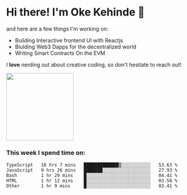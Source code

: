 # Hi there! I'm Oke Kehinde :cowboy_hat_face:

and here are a few things I'm working on:

- Building Interactive frontend UI with Reactjs
- Biulding Web3 Dapps for the decentralized world
- Writing Smart Contracts On the EVM

I **love** nerding out about creative coding, so don't hesitate to reach out!


<img height="180em" src="https://github-readme-stats.vercel.app/api?username=okeken&show_icons=true&hide_border=true&&count_private=true&include_all_commits=true" />

### This week I spend time on:

<!--START_SECTION:waka-->

```text
TypeScript   18 hrs 7 mins   █████████████▒░░░░░░░░░░░   53.63 %
JavaScript   9 hrs 26 mins   ███████░░░░░░░░░░░░░░░░░░   27.93 %
Bash         1 hr 29 mins    █░░░░░░░░░░░░░░░░░░░░░░░░   04.41 %
HTML         1 hr 12 mins    █░░░░░░░░░░░░░░░░░░░░░░░░   03.58 %
Other        1 hr 9 mins     █░░░░░░░░░░░░░░░░░░░░░░░░   03.41 %
```

<!--END_SECTION:waka-->
